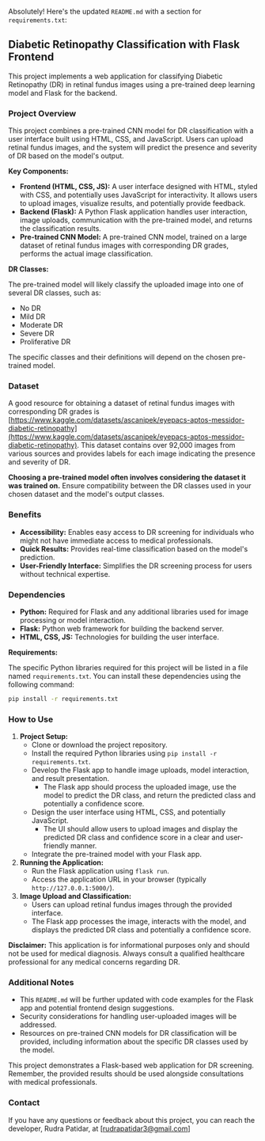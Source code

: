 Absolutely! Here's the updated `README.md` with a section for `requirements.txt`:

## Diabetic Retinopathy Classification with Flask Frontend

This project implements a web application for classifying Diabetic Retinopathy (DR) in retinal fundus images using a pre-trained deep learning model and Flask for the backend.

### Project Overview

This project combines a pre-trained CNN model for DR classification with a user interface built using HTML, CSS, and JavaScript. Users can upload retinal fundus images, and the system will predict the presence and severity of DR based on the model's output.

**Key Components:**

* **Frontend (HTML, CSS, JS):** A user interface designed with HTML, styled with CSS, and potentially uses JavaScript for interactivity. It allows users to upload images, visualize results, and potentially provide feedback.
* **Backend (Flask):** A Python Flask application handles user interaction, image uploads, communication with the pre-trained model, and returns the classification results.
* **Pre-trained CNN Model:** A pre-trained CNN model, trained on a large dataset of retinal fundus images with corresponding DR grades, performs the actual image classification.

**DR Classes:**

The pre-trained model will likely classify the uploaded image into one of several DR classes, such as:

* No DR
* Mild DR
* Moderate DR
* Severe DR
* Proliferative DR

The specific classes and their definitions will depend on the chosen pre-trained model.

### Dataset

A good resource for obtaining a dataset of retinal fundus images with corresponding DR grades is [https://www.kaggle.com/datasets/ascanipek/eyepacs-aptos-messidor-diabetic-retinopathy](https://www.kaggle.com/datasets/ascanipek/eyepacs-aptos-messidor-diabetic-retinopathy). This dataset contains over 92,000 images from various sources and provides labels for each image indicating the presence and severity of DR.

**Choosing a pre-trained model often involves considering the dataset it was trained on.** Ensure compatibility between the DR classes used in your chosen dataset and the model's output classes.

### Benefits

* **Accessibility:** Enables easy access to DR screening for individuals who might not have immediate access to medical professionals.
* **Quick Results:** Provides real-time classification based on the model's prediction.
* **User-Friendly Interface:** Simplifies the DR screening process for users without technical expertise.

### Dependencies

* **Python:** Required for Flask and any additional libraries used for image processing or model interaction.
* **Flask:** Python web framework for building the backend server.
* **HTML, CSS, JS:** Technologies for building the user interface.

**Requirements:**

The specific Python libraries required for this project will be listed in a file named `requirements.txt`.  You can install these dependencies using the following command:

```bash
pip install -r requirements.txt
```

### How to Use

1. **Project Setup:**
    * Clone or download the project repository.
    * Install the required Python libraries using `pip install -r requirements.txt`.
    * Develop the Flask app to handle image uploads, model interaction, and result presentation. 
        * The Flask app should process the uploaded image, use the model to predict the DR class, and return the predicted class and potentially a confidence score.
    * Design the user interface using HTML, CSS, and potentially JavaScript.
        * The UI should allow users to upload images and display the predicted DR class and confidence score in a clear and user-friendly manner.
    * Integrate the pre-trained model with your Flask app.
2. **Running the Application:**
    * Run the Flask application using `flask run`.
    * Access the application URL in your browser (typically `http://127.0.0.1:5000/`).
3. **Image Upload and Classification:**
    * Users can upload retinal fundus images through the provided interface.
    * The Flask app processes the image, interacts with the model, and displays the predicted DR class and potentially a confidence score.

**Disclaimer:** This application is for informational purposes only and should not be used for medical diagnosis. Always consult a qualified healthcare professional for any medical concerns regarding DR.


### Additional Notes

* This `README.md` will be further updated with code examples for the Flask app and potential frontend design suggestions.
* Security considerations for handling user-uploaded images will be addressed.
* Resources on pre-trained CNN models for DR classification will be provided, including information about the specific DR classes used by the model.

This project demonstrates a Flask-based web application for DR screening. Remember, the provided results should be used alongside consultations with medical professionals.


### Contact

If you have any questions or feedback about this project, 
you can reach the developer, Rudra Patidar, at [rudrapatidar3@gmail.com]
